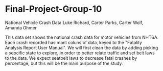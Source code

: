 # Final-Project-Group-10
National Vehicle Crash Data
Luke Richard, Carter Parks, Carter Wolf, Amanda Ohmer

This data set shows the national crash data for motor vehicles from NHTSA. Each crash recorded has mant coluns of data, keyed to the "Fatality Analysis Report User Manual". We will first clean the data by adding picking a sepcific state to explore, in order to better relate traffic and set belt laws to the data. We expect seatbelt laws to decrease fatal crashes by percentage, but this will be the main purpose of the study.
